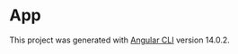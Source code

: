 # App

This project was generated with [Angular CLI](https://github.com/angular/angular-cli) version 14.0.2.